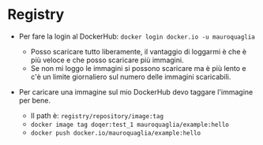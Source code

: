 # Registry

* Per fare la login al DockerHub: `docker login docker.io -u mauroquaglia`
  * Posso scaricare tutto liberamente, il vantaggio  di loggarmi è che è più veloce e che posso scaricare più immagini.
  * Se non mi loggo le immagini si possono scaricare ma è più lento e c'è un limite giornaliero sul numero delle immagini scaricabili.

* Per caricare una immagine sul mio DockerHub devo taggare l'immagine per bene.
  * Il path è: `registry/repository/image:tag`
  * `docker image tag doqer:test_1 mauroquaglia/example:hello`
  * `docker push docker.io/mauroquaglia/example:hello`